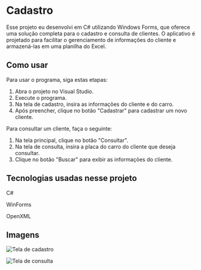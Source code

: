 # Cadastro
Esse projeto eu desenvolvi em C# utilizando Windows Forms, que oferece uma solução completa para o cadastro e consulta de clientes. O aplicativo é projetado para facilitar o gerenciamento de informações do cliente e armazená-las em uma planilha do Excel.

## Como usar
Para usar o programa, siga estas etapas:

1. Abra o projeto no Visual Studio.
2. Execute o programa.
3. Na tela de cadastro, insira as informações do cliente e do carro.
4. Após preencher, clique no botão "Cadastrar" para cadastrar um novo cliente.

Para consultar um cliente, faça o seguinte:

1. Na tela principal, clique no botão "Consultar".
2. Na tela de consulta, insira a placa do carro do cliente que deseja consultar.
3. Clique no botão "Buscar" para exibir as informações do cliente.

## Tecnologias usadas nesse projeto
C#

WinForms

OpenXML

## Imagens
![Tela de cadastro](Itaoleo\Cadastro.png)

![Tela de consulta](Itaoleo\Consulta.gif)




